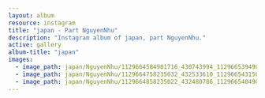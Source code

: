 ```yaml
---
layout: album
resource: instagram
title: "japan - Part NguyenNhu"
description: "Instagram album of japan, part NguyenNhu."
active: gallery
album-title: "japan"
images:
  - image_path: japan/NguyenNhu/1129664584901716_430743994_1129665394901635_8252488914385102092_n.jpg
  - image_path: japan/NguyenNhu/1129664758235032_432533610_1129665431568298_2271048256934567558_n.jpg
  - image_path: japan/NguyenNhu/1129664858235022_432480786_1129665404901634_760168394356745822_n.jpg
---
```

